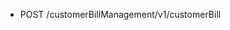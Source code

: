 <!--
    ATTENTION: This file was generated via gradle!
               Do NOT manually edit this file! Any such changes will be overwritten!
-->

* POST /customerBillManagement/v1/customerBill
